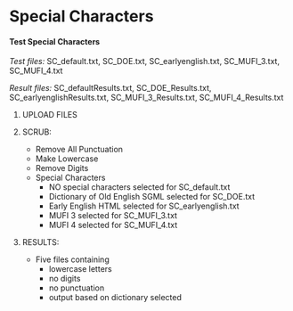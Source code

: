 # Special Characters

#### Test Special Characters

*Test files:* SC_default.txt, SC_DOE.txt, SC_earlyenglish.txt, SC_MUFI_3.txt,
SC_MUFI_4.txt

*Result files:* SC_defaultResults.txt, SC_DOE_Results.txt,
SC_earlyenglishResults.txt, SC_MUFI_3_Results.txt, SC_MUFI_4_Results.txt

1. UPLOAD FILES

2. SCRUB: 
    - Remove All Punctuation
    - Make Lowercase
    - Remove Digits
    - Special Characters
        * NO special characters selected for SC_default.txt
        * Dictionary of Old English SGML selected for SC_DOE.txt
        * Early English HTML selected for SC_earlyenglish.txt
        * MUFI 3 selected for SC_MUFI_3.txt
        * MUFI 4 selected for SC_MUFI_4.txt
        
3. RESULTS:
    - Five files containing
        * lowercase letters
        * no digits
        * no punctuation
        * output based on dictionary selected

